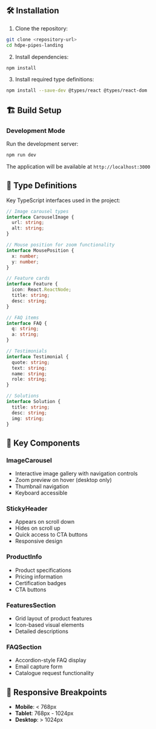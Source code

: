## 🛠️ Installation

1. Clone the repository:
```bash
git clone <repository-url>
cd hdpe-pipes-landing
```

2. Install dependencies:
```bash
npm install
```

3. Install required type definitions:
```bash
npm install --save-dev @types/react @types/react-dom
```

## 🏗️ Build Setup

### Development Mode

Run the development server:
```bash
npm run dev
```

The application will be available at `http://localhost:3000`

## 📝 Type Definitions

Key TypeScript interfaces used in the project:
```typescript
// Image carousel types
interface CarouselImage {
  url: string;
  alt: string;
}

// Mouse position for zoom functionality
interface MousePosition {
  x: number;
  y: number;
}

// Feature cards
interface Feature {
  icon: React.ReactNode;
  title: string;
  desc: string;
}

// FAQ items
interface FAQ {
  q: string;
  a: string;
}

// Testimonials
interface Testimonial {
  quote: string;
  text: string;
  name: string;
  role: string;
}

// Solutions
interface Solution {
  title: string;
  desc: string;
  img: string;
}
```

## 🎨 Key Components

### ImageCarousel
- Interactive image gallery with navigation controls
- Zoom preview on hover (desktop only)
- Thumbnail navigation
- Keyboard accessible

### StickyHeader
- Appears on scroll down
- Hides on scroll up
- Quick access to CTA buttons
- Responsive design

### ProductInfo
- Product specifications
- Pricing information
- Certification badges
- CTA buttons

### FeaturesSection
- Grid layout of product features
- Icon-based visual elements
- Detailed descriptions

### FAQSection
- Accordion-style FAQ display
- Email capture form
- Catalogue request functionality


## 📱 Responsive Breakpoints

- **Mobile**: < 768px
- **Tablet**: 768px - 1024px
- **Desktop**: > 1024px
